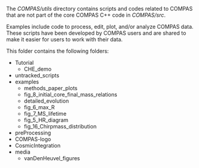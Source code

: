 [//]: ## (Outline features)
The *COMPAS/utils* directory contains scripts and codes related to COMPAS that are not part of the core COMPAS C++ code in *COMPAS/src*. 

Examples include code to process, edit, plot, and/or analyze COMPAS data. These scripts have been developed by COMPAS users and are shared to make it easier for users to work with their data.

This folder contains the following folders:

- Tutorial
  -   CHE_demo  
- untracked_scripts  
- examples  
   - methods_paper_plots  
   - fig_8_initial_core_final_mass_relations  
   - detailed_evolution  
   - fig_6_max_R  
   - fig_7_MS_lifetime  
   - fig_5_HR_diagram  
   - fig_16_Chirpmass_distribution  
- preProcessing  
- COMPAS-logo  
- CosmicIntegration  
- media  
   - vanDenHeuvel_figures  
